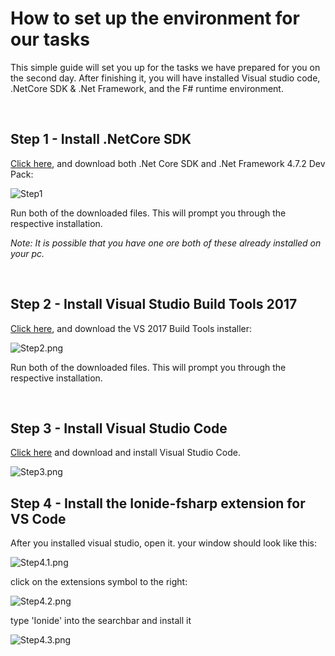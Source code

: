 # How to set up the environment for our tasks

This simple guide will set you up for the tasks we have prepared for you on the second day. After finishing it, you will have installed Visual studio code, .NetCore SDK & .Net Framework, and the F# runtime environment.

</br>

## Step 1 - Install .NetCore SDK

[Click here](https://dotnet.microsoft.com/download), and download both .Net Core SDK and .Net Framework 4.7.2 Dev Pack:

![Step1](https://i.imgur.com/0ibgjnw.png)

Run both of the downloaded files. This will prompt you through the respective installation.

_Note: It is possible that you have one ore both of these already installed on your pc._

</br>

## Step 2 - Install Visual Studio Build Tools 2017 

[Click here](https://visualstudio.microsoft.com/downloads/#build-tools-for-visual-studio-2017), and download the VS 2017 Build Tools installer:

![Step2.png](https://i.imgur.com/tNyR7KU.png)

Run both of the downloaded files. This will prompt you through the respective installation.

</br>

## Step 3 - Install Visual Studio Code

[Click here](https://code.visualstudio.com/) and download and install Visual Studio Code.

![Step3.png](https://i.imgur.com/0FrG7ZM.png)

## Step 4 - Install the Ionide-fsharp extension for VS Code

After you installed visual studio, open it. your window should look like this:

![Step4.1.png](https://i.imgur.com/QvRnzwJ.png)

click on the extensions symbol to the right:

![Step4.2.png](https://i.imgur.com/XvzFtY6.png)

type 'Ionide' into the searchbar and install it

![Step4.3.png](https://i.imgur.com/9zhV3vd.png)
